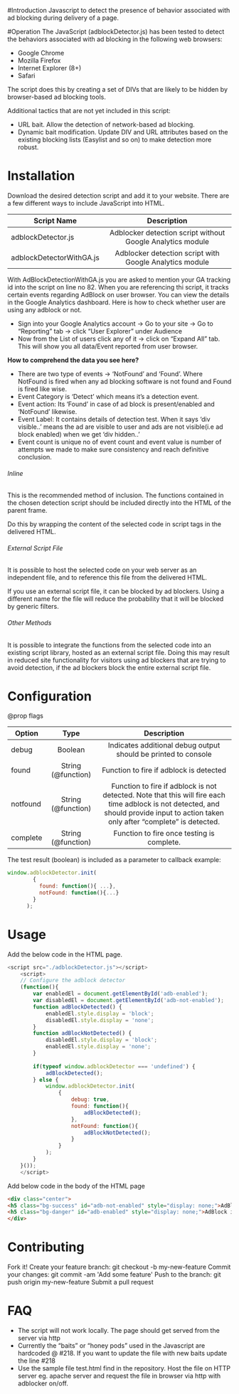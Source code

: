 #Introduction
Javascript to detect the presence of behavior associated with ad blocking during delivery of a page.

#Operation
The JavaScript (adblockDetector.js) has been tested to detect the behaviors associated with ad blocking in the following web browsers:
- Google Chrome
- Mozilla Firefox
- Internet Explorer (8+)
- Safari

The script does this by creating a set of DIVs that are likely to be hidden by browser-based ad blocking tools.  

Additional tactics that are not yet included in this script:
- URL bait.  Allow the detection of network-based ad blocking.  
- Dynamic bait modification.  Update DIV and URL attributes based on the existing blocking lists (Easylist and so on) to make detection more robust.  

# Installation
Download the desired detection script and add it to your website. There are a few different ways to include JavaScript into HTML.  

| Script Name        | Description    |
| ------------- |:-------------:|
| adblockDetector.js     | Adblocker detection script without Google Analytics module | 
| adblockDetectorWithGA.js     | Adblocker detection script with Google Analytics module | 

With AdBlockDetectionWithGA.js you are asked to mention your GA tracking id into the script on line no 82. When you are referencing thi script, it tracks certain events regarding AdBlock on user browser. You can view the details in the Google Analytics dashboard. Here is how to check whether user are using any adblock or not.

- Sign into your Google Analytics account -> Go to your site -> Go to “Reporting” tab -> click “User Explorer” under Audience
- Now from the List of users click any of it -> click on “Expand All” tab. This will show you all data/Event reported from user browser.
 
**How to comprehend the data you see here?**
- There are two type of events -> ‘NotFound’ and ‘Found’. Where NotFound is fired when any ad blocking software is not found and Found is fired like wise.
- Event Category is ‘Detect’ which means it’s a detection event.
- Event action: Its ‘Found’ in case of ad block is present/enabled and ‘NotFound’ likewise.
- Event Label: It contains details of detection test. When it says ‘div visible..’ means the ad are visible to user and ads are not visible(i.e ad block enabled) when we get ‘div hidden..’
- Event count is unique no of event count and event value is number of attempts we made to make sure consistency and reach definitive conclusion.

###### Inline
This is the recommended method of inclusion.  The functions contained in the chosen detection script should be included directly into the HTML of the parent frame.  

Do this by wrapping the content of the selected code in script tags in the delivered HTML.  
###### External Script File
It is possible to host the selected code on your web server as an independent file, and to reference this file from the delivered HTML.  

If you use an external script file, it can be blocked by ad blockers.  Using a different name for the file will reduce the probability that it will be blocked by generic filters. 

###### Other Methods
It is possible to integrate the functions from the selected code into an existing script library, hosted as an external script file.  Doing this may result in reduced site functionality for visitors using ad blockers that are trying to avoid detection, if the ad blockers block the entire external script file.  

# Configuration
@prop flags

| Option        | Type           | Description  |
| ------------- |:-------------:| :-----:|
| debug     | Boolean | Indicates additional debug output should be printed to console |
| found      | String (@function)      |   Function to fire if adblock is detected |
| notfound | String (@function)      |    Function to fire if adblock is not detected.  Note that this will fire each time adblock is not detected, and should provide input to action taken only after “complete” is detected. |
| complete     | String (@function) | Function to fire once testing is complete. |

The test result (boolean) is included as a parameter to callback
example:  
```javascript
window.adblockDetector.init(
        {
          found: function(){ ...},
          notFound: function(){...}
        }
      );
```

# Usage
Add the below code in the HTML page. 
```javascript
<script src="./adblockDetector.js"></script>
	<script>
	// Configure the adblock detector
	(function(){
		var enabledEl = document.getElementById('adb-enabled');
		var disabledEl = document.getElementById('adb-not-enabled');
		function adBlockDetected() {
			enabledEl.style.display = 'block';
			disabledEl.style.display = 'none';
		}
		function adBlockNotDetected() {
			disabledEl.style.display = 'block';
			enabledEl.style.display = 'none';
		}
		
		if(typeof window.adblockDetector === 'undefined') {
			adBlockDetected();
		} else {
			window.adblockDetector.init(
				{
					debug: true,
					found: function(){
						adBlockDetected();
					},
					notFound: function(){
						adBlockNotDetected();
					}
				}
			);
		}
	}());
	</script>
```
 
Add below code in the body of the HTML page
```html
<div class="center">
<h5 class="bg-success" id="adb-not-enabled" style="display: none;">AdBlock is disabled</h5>
<h5 class="bg-danger" id="adb-enabled" style="display: none;">AdBlock is enabled</h5>
</div>
```

# Contributing
Fork it!
Create your feature branch: git checkout -b my-new-feature
Commit your changes: git commit -am 'Add some feature'
Push to the branch: git push origin my-new-feature
Submit a pull request

# FAQ
- The script will not work locally. The page should get served from the server via http
- Currently the “baits” or “honey pods” used in the Javascript are hardcoded @ #218. If you want to update the file with new baits update the line #218
- Use the sample file test.html find in the repository. Host the file on HTTP server eg. apache server and request the file in browser via http with adblocker on/off.
